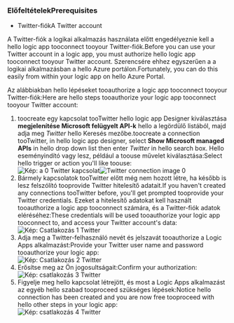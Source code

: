 ### <a name="prerequisites"></a><span data-ttu-id="10fe1-101">Előfeltételek</span><span class="sxs-lookup"><span data-stu-id="10fe1-101">Prerequisites</span></span>
* <span data-ttu-id="10fe1-102">Twitter-fiók</span><span class="sxs-lookup"><span data-stu-id="10fe1-102">A Twitter account</span></span> 

<span data-ttu-id="10fe1-103">A Twitter-fiók a logikai alkalmazás használata előtt engedélyeznie kell a hello logic app tooconnect tooyour Twitter-fiók.</span><span class="sxs-lookup"><span data-stu-id="10fe1-103">Before you can use your Twitter account in a logic app, you must authorize hello logic app tooconnect tooyour Twitter account.</span></span> <span data-ttu-id="10fe1-104">Szerencsére ehhez egyszerűen a a logikai alkalmazásban a hello Azure portálon.</span><span class="sxs-lookup"><span data-stu-id="10fe1-104">Fortunately, you can do this easily from within your logic app on hello Azure Portal.</span></span> 

<span data-ttu-id="10fe1-105">Az alábbiakban hello lépéseket tooauthorize a logic app tooconnect tooyour Twitter-fiók:</span><span class="sxs-lookup"><span data-stu-id="10fe1-105">Here are hello steps tooauthorize your logic app tooconnect tooyour Twitter account:</span></span>

1. <span data-ttu-id="10fe1-106">toocreate egy kapcsolat tooTwitter hello logic app Designer kiválasztása **megjelenítése Microsoft felügyelt API-k** hello a legördülő listából, majd adja meg *Twitter* hello Keresés mezőbe.</span><span class="sxs-lookup"><span data-stu-id="10fe1-106">toocreate a connection tooTwitter, in hello logic app designer, select **Show Microsoft managed APIs** in hello drop down list then enter *Twitter* in hello search box.</span></span> <span data-ttu-id="10fe1-107">Hello eseményindító vagy lesz, például a toouse művelet kiválasztása:</span><span class="sxs-lookup"><span data-stu-id="10fe1-107">Select hello trigger or action you'll like toouse:</span></span>  
   <span data-ttu-id="10fe1-108">![Kép: a 0 Twitter kapcsolat](./media/connectors-create-api-twitter/twitter-0.png)</span><span class="sxs-lookup"><span data-stu-id="10fe1-108">![Twitter connection image 0](./media/connectors-create-api-twitter/twitter-0.png)</span></span>
2. <span data-ttu-id="10fe1-109">Bármely kapcsolatok tooTwitter előtt még nem hozott létre, ha később is lesz felszólító tooprovide Twitter hitelesítő adatait.</span><span class="sxs-lookup"><span data-stu-id="10fe1-109">If you haven't created any connections tooTwitter before, you'll get prompted tooprovide your Twitter credentials.</span></span> <span data-ttu-id="10fe1-110">Ezeket a hitelesítő adatokat kell használt tooauthorize a logic app tooconnect számára, és a Twitter-fiók adatok eléréséhez:</span><span class="sxs-lookup"><span data-stu-id="10fe1-110">These credentials will be used tooauthorize your logic app tooconnect to, and access your Twitter account's data:</span></span>  
   ![Kép: Csatlakozás 1 Twitter](./media/connectors-create-api-twitter/twitter-1.png)  
3. <span data-ttu-id="10fe1-112">Adja meg a Twitter-felhasználó nevét és jelszavát tooauthorize a Logic Apps alkalmazást:</span><span class="sxs-lookup"><span data-stu-id="10fe1-112">Provide your Twitter user name and password tooauthorize your logic app:</span></span>  
   ![Kép: Csatlakozás 2 Twitter](./media/connectors-create-api-twitter/twitter-2.png)  
4. <span data-ttu-id="10fe1-114">Erősítse meg az Ön jogosultságait:</span><span class="sxs-lookup"><span data-stu-id="10fe1-114">Confirm your authorization:</span></span>  
   ![Kép: csatlakozás 3 Twitter](./media/connectors-create-api-twitter/twitter-3.png)  
5. <span data-ttu-id="10fe1-116">Figyelje meg hello kapcsolat létrejött, és most a Logic Apps alkalmazást az egyéb hello szabad tooproceed szükséges lépések:</span><span class="sxs-lookup"><span data-stu-id="10fe1-116">Notice hello connection has been created and you are now free tooproceed with hello other steps in your logic app:</span></span>  
   ![Kép: csatlakozás 4 Twitter](./media/connectors-create-api-twitter/twitter-4.png)

